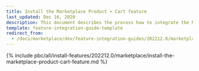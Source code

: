 ```yaml
---
title: Install the Marketplace Product + Cart feature
last_updated: Dec 16, 2020
description: This document describes the process how to integrate the Marketplace Product + Cart feature into a Spryker project.
template: feature-integration-guide-template
redirect_from:
  - /docs/marketplace/dev/feature-integration-guides/202212.0/marketplace-product-cart-feature-integration.html
---
```


{% include pbc/all/install-features/202212.0/marketplace/install-the-marketplace-product-cart-feature.md %} <!-- To edit, see /_includes/pbc/all/install-features/202212.0/marketplace/install-the-marketplace-product-cart-feature.md -->

